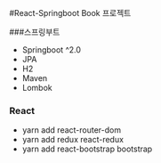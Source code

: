 #React-Springboot Book 프로젝트

###스프링부트

- Springboot ^2.0
- JPA
- H2
- Maven
- Lombok

### React

- yarn add react-router-dom
- yarn add redux react-redux
- yarn add react-bootstrap bootstrap
